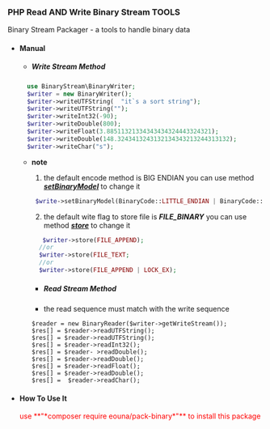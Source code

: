 ### PHP Read AND Write Binary Stream TOOLS 
Binary Stream Packager - a tools to handle binary data

- #### Manual
  
  - ##### Write Stream Method


  ````php
    use BinaryStream\BinaryWriter;
    $writer = new BinaryWriter();
    $writer->writeUTFString(  "it`s a sort string");
    $writer->writeUTFString("");
    $writer->writeInt32(-90);
    $writer->writeDouble(800);
    $writer->writeFloat(3.88511321334343434324443324321);
    $writer->writeDouble(148.3243413243132134343213244313132);
    $writer->writeChar("s");
  ````
 
  - **note**
        
    1. the default encode method is BIG ENDIAN you can use method ***<u>*setBinaryModel*</u>*** to change it
    
     ````php
      $write->setBinaryModel(BinaryCode::LITTLE_ENDIAN | BinaryCode::BIG_ENDIAN);
    `````
    2. the  default wite flag to store file is ***FILE_BINARY*** you can use method ***<u>*store*</u>*** to change it
 
    ````php
       $writer->store(FILE_APPEND);
      //or 
      $writer->store(FILE_TEXT;
      //or
      $writer->store(FILE_APPEND | LOCK_EX);
    `````


    - ##### Read Stream Method
    - the read sequence must match with the write sequence
    
    ````
    $reader = new BinaryReader($writer->getWriteStream());
    $res[] = $reader->readUTFString();
    $res[] = $reader->readUTFString();
    $res[] = $reader->readInt32();
    $res[] = $reader- >readDouble();
    $res[] = $reader->readDouble();
    $res[] = $reader->readFloat();
    $res[] = $reader->readDouble();
    $res[] =  $reader->readChar();
    ````

- #### How To Use It
    <p style = "color: red;">use **"*composer require eouna/pack-binary*"** to install this package</p>

